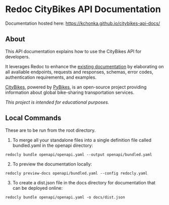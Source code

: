 # Redoc CityBikes API Documentation

Documentation hosted here: https://kchonka.github.io/citybikes-api-docs/


## About
This API documentation explains how to use the CityBikes API for developers. 


It leverages Redoc to enhance the 
[existing documentation](https://api.citybik.es/v2/) by elaborating 
on all avaliable endpoints, requests and responses, schemas,
error codes, authentication requirements, and examples. 


[CityBikes](https://www.citybik.es/), powered by 
[PyBikes](https://github.com/eskerda/pybikes), 
is an open-source project providing information about global 
bike-sharing transportation services. 

*This project is intended for educational purposes.*

## Local Commands

These are to be run from the root directory.

1. To merge all your standalone files into a single definition file called bundled.yaml 
in the openapi directory: 

`redocly bundle openapi/openapi.yaml --output openapi/bundled.yaml`

2. To preview the documentation locally:

`redocly preview-docs openapi/bundled.yaml --config redocly.yaml`

3. To create a dist.json file in the docs directory for documentation that can be deployed online:

`redocly bundle openapi/openapi.yaml -o docs/dist.json`